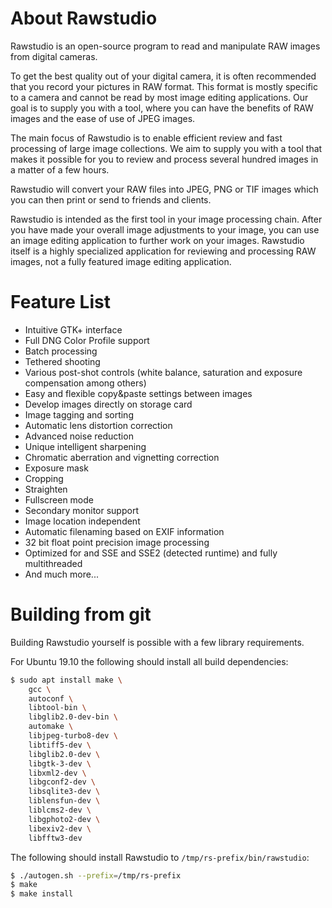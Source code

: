 About Rawstudio
===============

Rawstudio is an open-source program to read and manipulate RAW images from 
digital cameras.

To get the best quality out of your digital camera, it is often recommended
that you record your pictures in RAW format. This format is mostly specific
to a camera and cannot be read by most image editing applications. 
Our goal is to supply you with a tool, where you can have the benefits of 
RAW images and the ease of use of JPEG images.

The main focus of Rawstudio is to enable efficient review and fast processing 
of large image collections. We aim to supply you with a tool that makes it
possible for you to review and process several hundred images
in a matter of a few hours.

Rawstudio will convert your RAW files into JPEG, PNG or TIF images which you
can then print or send to friends and clients.

Rawstudio is intended as the first tool in your image processing chain. 
After you have made your overall image adjustments to your image, you can 
use an image editing application to further work on your images. 
Rawstudio itself is a highly specialized application for reviewing and 
processing RAW images, not a fully featured image editing application.

Feature List
============

* Intuitive GTK+ interface
* Full DNG Color Profile support
* Batch processing
* Tethered shooting
* Various post-shot controls (white balance, saturation and exposure compensation among others)
* Easy and flexible copy&paste settings between images
* Develop images directly on storage card
* Image tagging and sorting
* Automatic lens distortion correction
* Advanced noise reduction
* Unique intelligent sharpening
* Chromatic aberration and vignetting correction
* Exposure mask
* Cropping
* Straighten
* Fullscreen mode
* Secondary monitor support
* Image location independent
* Automatic filenaming based on EXIF information
* 32 bit float point precision image processing
* Optimized for and SSE and SSE2 (detected runtime) and fully multithreaded
* And much more...

Building from git
=================

Building Rawstudio yourself is possible with a few library requirements.

For Ubuntu 19.10 the following should install all build dependencies:

```bash
$ sudo apt install make \
    gcc \
    autoconf \
    libtool-bin \
    libglib2.0-dev-bin \
    automake \
    libjpeg-turbo8-dev \
    libtiff5-dev \
    libglib2.0-dev \
    libgtk-3-dev \
    libxml2-dev \
    libgconf2-dev \
    libsqlite3-dev \
    liblensfun-dev \
    liblcms2-dev \
    libgphoto2-dev \
    libexiv2-dev \
    libfftw3-dev
```

The following should install Rawstudio to `/tmp/rs-prefix/bin/rawstudio`:

```bash
$ ./autogen.sh --prefix=/tmp/rs-prefix
$ make
$ make install
```
